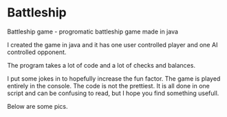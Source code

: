 # Battleship
Battleship game - progromatic battleship game made in java

I created the game in java and it has one user controlled player and one AI controlled opponent. 

The program takes a lot of code and a lot of checks and balances. 

I put some jokes in to hopefully increase the fun factor. The game is played entirely in the console. The code is not the prettiest. It is all done in one script and can be confusing to read, but I hope you find something usefull.

Below are some pics.

